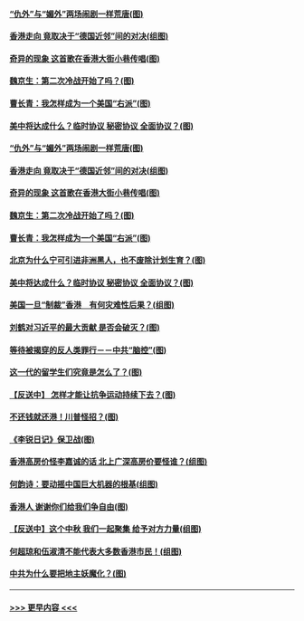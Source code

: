 #### [“仇外”与“媚外”两场闹剧一样荒唐(图)](../pages/p4/907689.md?t=09172244) 
#### [香港走向 竟取决于“德国近邻”间的对决(组图)](../pages/p4/907618.md?t=09172244) 
#### [奇异的现象 这首歌在香港大街小巷传唱(图)](../pages/p4/907583.md?t=09172244) 
#### [魏京生：第二次冷战开始了吗？(图)](../pages/p4/907581.md?t=09172244) 
#### [曹长青：我怎样成为一个美国“右派”(图)](../pages/p4/907580.md?t=09172244) 
#### [美中将达成什么？临时协议 秘密协议 全面协议？(图)](../pages/p4/907576.md?t=09172244) 
#### [“仇外”与“媚外”两场闹剧一样荒唐(图)](../pages/p4/907689.md?t=09172244) 
#### [香港走向 竟取决于“德国近邻”间的对决(组图)](../pages/p4/907618.md?t=09172244) 
#### [奇异的现象 这首歌在香港大街小巷传唱(图)](../pages/p4/907583.md?t=09172244) 
#### [魏京生：第二次冷战开始了吗？(图)](../pages/p4/907581.md?t=09172244) 
#### [曹长青：我怎样成为一个美国“右派”(图)](../pages/p4/907580.md?t=09172244) 
#### [北京为什么宁可引进非洲黑人，也不废除计划生育？(图)](../pages/p4/907577.md?t=09172244) 
#### [美中将达成什么？临时协议 秘密协议 全面协议？(图)](../pages/p4/907576.md?t=09172244) 
#### [美国一旦“制裁”香港　有何灾难性后果？(组图)](../pages/p4/907575.md?t=09172244) 
#### [刘鹤对习近平的最大贡献 是否会破灭？(图)](../pages/p4/907509.md?t=09172244) 
#### [等待被揭穿的反人类罪行－－中共“脑控”(图)](../pages/p4/907167.md?t=09172244) 
#### [这一代的留学生们究竟是怎么了？(图)](../pages/p4/907473.md?t=09172244) 
#### [【反送中】 怎样才能让抗争运动持续下去？(图)](../pages/p4/907466.md?t=09172244) 
#### [不还钱就还港！川普怪招？(图)](../pages/p4/907474.md?t=09172244) 
#### [《李锐日记》保卫战(图)](../pages/p4/907465.md?t=09172244) 
#### [香港高房价怪李嘉诚的话 北上广深高房价要怪谁？(组图)](../pages/p4/907471.md?t=09172244) 
#### [何韵诗：要动摇中国巨大机器的根基(组图)](../pages/p4/907469.md?t=09172244) 
#### [香港人 谢谢你们给我们争自由(图)](../pages/p4/907402.md?t=09172244) 
#### [【反送中】这个中秋 我们一起聚集 给予对方力量(组图)](../pages/p4/907401.md?t=09172244) 
#### [何超琼和伍淑清不能代表大多数香港市民！(组图)](../pages/p4/907398.md?t=09172244) 
#### [中共为什么要把地主妖魔化？(图)](../pages/p4/907397.md?t=09172244) 

----
#### [ >>> 更早内容 <<< ](../indexes/p4-earlier.md)
